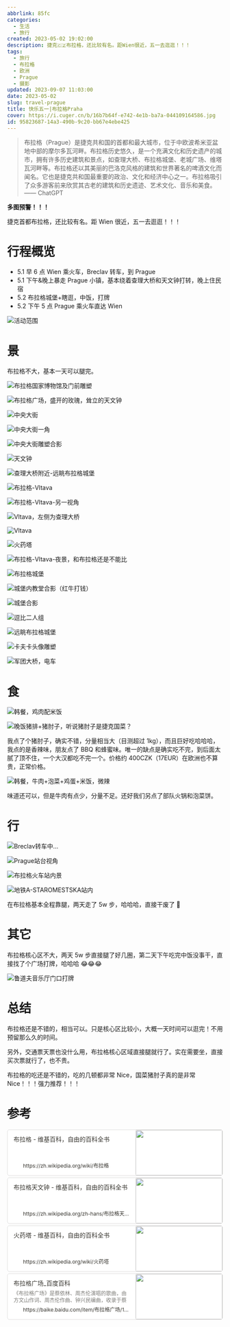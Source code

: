 ```yaml
---
abbrlink: 85fc
categories:
  - 生活
  - 旅行
created: 2023-05-02 19:02:00
description: 捷克🇨🇿布拉格，还比较有名。距Wien很近，五一去逛逛！！！
tags:
  - 旅行
  - 布拉格
  - 欧洲
  - Prague
  - 摄影
updated: 2023-09-07 11:03:00
date: 2023-05-02
slug: travel-prague
title: 快乐五一|布拉格Praha
cover: https://i.cuger.cn/b/16b7b64f-e742-4e1b-ba7a-044109164586.jpg
id: 95823687-14a3-490b-9c20-bb67e4ebe425
---
```


> 布拉格（Prague）是捷克共和国的首都和最大城市，位于中欧波希米亚盆地中部的摩尔多瓦河畔。布拉格历史悠久，是一个充满文化和历史遗产的城市，拥有许多历史建筑和景点，如查理大桥、布拉格城堡、老城广场、维塔瓦河畔等。布拉格还以其美丽的巴洛克风格的建筑和世界著名的啤酒文化而闻名。它也是捷克共和国最重要的政治、文化和经济中心之一。布拉格吸引了众多游客前来欣赏其古老的建筑和历史遗迹、艺术文化、音乐和美食。—— ChatGPT

**多图预警！！！**

捷克首都布拉格，还比较有名。距 Wien 很近，五一去逛逛！！！

# 行程概览

- 5.1 早 6 点 Wien 乘火车，Breclav 转车，到 Prague
- 5.1 下午&晚上暴走 Prague 小镇，基本绕着查理大桥和天文钟打转，晚上住民宿
- 5.2 布拉格城堡+瞎逛，中饭，打牌
- 5.2 下午 5 点 Prague 乘火车直达 Wien

![活动范围](https://i.cuger.cn/b/ebe886e7-0287-48aa-a29f-3cbfa1b21326.png)

# 景

布拉格不大，基本一天可以腿完。

![布拉格国家博物馆及门前雕塑](https://i.cuger.cn/b/c9b6060e-948e-4920-876c-1a3eb9abe18b.jpg)

![布拉格广场，盛开的玫瑰，耸立的天文钟](https://i.cuger.cn/b/01631802-643a-429c-b77b-1f8179f551d8.jpg)

![中央大街](https://i.cuger.cn/b/62435c41-705a-42ae-b326-9b361134c33e.jpg)

![中央大街一角](https://i.cuger.cn/b/dcf81e79-7673-4c6d-9ad2-b22ab908abbc.jpg)

![中央大街雕塑合影](https://i.cuger.cn/b/9a85c450-9f21-4f99-98cc-19e840cbccfd.jpg)

![天文钟](https://i.cuger.cn/b/06f49094-1d0d-400d-af84-eb565ed9d65f.jpg)

![查理大桥附近-远眺布拉格城堡](https://i.cuger.cn/b/591fe0ed-a454-4ab8-bb15-8bdf31be3ab8.jpg)

![布拉格-Vltava](https://i.cuger.cn/b/0aee1edd-9408-4897-adf4-5d36ab64ab7a.jpg)

![布拉格-Vltava-另一视角](https://i.cuger.cn/b/3724c4b6-73c8-4890-9db7-c4ebed5ab3cb.jpg)

![Vltava，左侧为查理大桥](https://i.cuger.cn/b/52d2400e-b956-42d6-896e-6c6e62d40205.jpg)

![Vltava](https://i.cuger.cn/b/dfd37877-f1a3-46cb-b97a-bc0deebfcae7.jpg)

![火药塔](https://i.cuger.cn/b/5720523d-e26c-419f-b414-c617fc42cee0.jpg)

![布拉格-Vltava-夜景，和布拉格还是不能比](https://i.cuger.cn/b/bf800cee-9c33-43b6-a971-8b3e3870d509.jpg)

![布拉格城堡](https://i.cuger.cn/b/21c72fef-da25-45dd-8072-5a0775eeff87.jpg)

![城堡内教堂合影（红牛打钱）](https://i.cuger.cn/b/12d7d7ef-6d4a-4662-8dcf-e2b4c944a0d0.jpg)

![城堡合影](https://i.cuger.cn/b/4891f3d1-559a-4291-9beb-16ad0d393f5c.jpg)

![逗比二人组](https://i.cuger.cn/b/714527b9-9df5-43b5-a69b-3f6a81510939.png)

![远眺布拉格城堡](https://i.cuger.cn/b/99dd459d-5c66-4ec5-ab21-071c747f60f5.jpg)

![卡夫卡头像雕塑](https://i.cuger.cn/b/66c77acd-4f6f-4f76-a75c-a37cbac1d6d6.jpg)

![军团大桥，电车](https://i.cuger.cn/b/409d7e8d-801e-442c-b825-404a30769f2c.jpg)

# 食

![韩餐，鸡肉配米饭](https://i.cuger.cn/b/09080008-11d0-43b3-afba-839df03673c2.jpg)

![晚饭猪排+猪肘子，听说猪肘子是捷克国菜？](https://i.cuger.cn/b/e4792927-f31b-4f7d-b4d5-563744364dd8.jpg)

我点了个猪肘子，确实不错，分量相当大（目测超过 1kg），而且巨好吃哈哈哈，我点的是香辣味，朋友点了 BBQ 和蜂蜜味。唯一的缺点是确实吃不完，到后面太腻了顶不住，一个大汉都吃不完一个。价格约 400CZK（17EUR）在欧洲也不算贵，正常价格。

![韩餐，牛肉+泡菜+鸡蛋+米饭，微辣](https://i.cuger.cn/b/52d3317d-a723-4c2b-aeaf-ff4c3079bd03.jpg)

味道还可以，但是牛肉有点少，分量不足。还好我们另点了部队火锅和泡菜饼。

# 行

![Breclav转车中…](https://i.cuger.cn/b/28ca5b55-605b-4be1-9cdf-49770e395d1a.jpg)

![Prague站台视角](https://i.cuger.cn/b/43b87b2d-e673-4978-a9d8-1ed92dc5c9a8.jpg)

![布拉格火车站内景](https://i.cuger.cn/b/e995846b-6489-4605-aef1-0b9d6eb70002.jpg)

![地铁A-STAROMESTSKA站内](https://i.cuger.cn/b/0e6e820b-04d7-4ece-8d97-34bd022d8d8c.jpg)

在布拉格基本全程靠腿，两天走了 5w 步，哈哈哈，直接干废了 🤣

# 其它

布拉格核心区不大，两天 5w 步直接腿了好几圈，第二天下午吃完中饭没事干，直接找了个广场打牌，哈哈哈 😂😂😂

![鲁道夫音乐厅门口打牌](https://i.cuger.cn/b/0576f070-60f5-47c8-ab31-e21a9f35267e.jpg)

# 总结

布拉格还是不错的，相当可以。只是核心区比较小，大概一天时间可以逛完！不用预留那么久的时间。

另外，交通票天票也没什么用，布拉格核心区域直接腿就行了。实在需要坐，直接买次票就行了，也不贵。

布拉格的吃还是不错的，吃的几顿都非常 Nice，国菜猪肘子真的是非常 Nice！！！强力推荐！！！

# 参考

<div style="width: 100%; margin-top: 4px; margin-bottom: 4px;"><div style="display: flex; background:white;border-radius:5px"><a href="https://zh.wikipedia.org/wiki/布拉格"target="_blank"rel="noopener noreferrer"style="display: flex; color: inherit; text-decoration: none; user-select: none; transition: background 20ms ease-in 0s; cursor: pointer; flex-grow: 1; min-width: 0px; flex-wrap: wrap-reverse; align-items: stretch; text-align: left; overflow: hidden; border: 1px solid rgba(55, 53, 47, 0.16); border-radius: 5px; position: relative; fill: inherit;"><div style="flex: 4 1 180px; padding: 12px 14px 14px; overflow: hidden; text-align: left;"><div style="font-size: 14px; line-height: 20px; color: rgb(55, 53, 47); white-space: nowrap; overflow: hidden; text-overflow: ellipsis; min-height: 24px; margin-bottom: 2px;">布拉格 - 维基百科，自由的百科全书</div><div style="font-size: 12px; line-height: 16px; color: rgba(55, 53, 47, 0.65); height: 32px; overflow: hidden;"></div><div style="display: flex; margin-top: 6px; height: 16px;"><img src="https://zh.wikipedia.org/static/favicon/wikipedia.ico"style="width: 16px; height: 16px; min-width: 16px; margin-right: 6px;"><div style="font-size: 12px; line-height: 16px; color: rgb(55, 53, 47); white-space: nowrap; overflow: hidden; text-overflow: ellipsis;">https://zh.wikipedia.org/wiki/布拉格</div></div></div><div style="flex: 1 1 180px; display: block; position: relative;"><div style="position: absolute; inset: 0px;"><div style="width: 100%; height: 100%;"><img src="https://upload.wikimedia.org/wikipedia/commons/thumb/c/c2/Prague_collage_2018.jpg/640px-Prague_collage_2018.jpg" referrerpolicy="no-referrer" style="display: block; object-fit: cover; border-radius: 3px; width: 100%; height: 100%;"></div></div></div></a></div></div>

<div style="width: 100%; margin-top: 4px; margin-bottom: 4px;"><div style="display: flex; background:white;border-radius:5px"><a href="https://zh.wikipedia.org/zh-hans/布拉格天文钟"target="_blank"rel="noopener noreferrer"style="display: flex; color: inherit; text-decoration: none; user-select: none; transition: background 20ms ease-in 0s; cursor: pointer; flex-grow: 1; min-width: 0px; flex-wrap: wrap-reverse; align-items: stretch; text-align: left; overflow: hidden; border: 1px solid rgba(55, 53, 47, 0.16); border-radius: 5px; position: relative; fill: inherit;"><div style="flex: 4 1 180px; padding: 12px 14px 14px; overflow: hidden; text-align: left;"><div style="font-size: 14px; line-height: 20px; color: rgb(55, 53, 47); white-space: nowrap; overflow: hidden; text-overflow: ellipsis; min-height: 24px; margin-bottom: 2px;">布拉格天文钟 - 维基百科，自由的百科全书</div><div style="font-size: 12px; line-height: 16px; color: rgba(55, 53, 47, 0.65); height: 32px; overflow: hidden;"></div><div style="display: flex; margin-top: 6px; height: 16px;"><img src="https://zh.wikipedia.org/static/favicon/wikipedia.ico"style="width: 16px; height: 16px; min-width: 16px; margin-right: 6px;"><div style="font-size: 12px; line-height: 16px; color: rgb(55, 53, 47); white-space: nowrap; overflow: hidden; text-overflow: ellipsis;">https://zh.wikipedia.org/zh-hans/布拉格天文钟</div></div></div><div style="flex: 1 1 180px; display: block; position: relative;"><div style="position: absolute; inset: 0px;"><div style="width: 100%; height: 100%;"><img src="https://upload.wikimedia.org/wikipedia/commons/thumb/3/37/Astronomical_Clock_%288341899828%29.jpg/640px-Astronomical_Clock_%288341899828%29.jpg" referrerpolicy="no-referrer" style="display: block; object-fit: cover; border-radius: 3px; width: 100%; height: 100%;"></div></div></div></a></div></div>

<div style="width: 100%; margin-top: 4px; margin-bottom: 4px;"><div style="display: flex; background:white;border-radius:5px"><a href="https://zh.wikipedia.org/wiki/火药塔"target="_blank"rel="noopener noreferrer"style="display: flex; color: inherit; text-decoration: none; user-select: none; transition: background 20ms ease-in 0s; cursor: pointer; flex-grow: 1; min-width: 0px; flex-wrap: wrap-reverse; align-items: stretch; text-align: left; overflow: hidden; border: 1px solid rgba(55, 53, 47, 0.16); border-radius: 5px; position: relative; fill: inherit;"><div style="flex: 4 1 180px; padding: 12px 14px 14px; overflow: hidden; text-align: left;"><div style="font-size: 14px; line-height: 20px; color: rgb(55, 53, 47); white-space: nowrap; overflow: hidden; text-overflow: ellipsis; min-height: 24px; margin-bottom: 2px;">火药塔 - 维基百科，自由的百科全书</div><div style="font-size: 12px; line-height: 16px; color: rgba(55, 53, 47, 0.65); height: 32px; overflow: hidden;"></div><div style="display: flex; margin-top: 6px; height: 16px;"><img src="https://zh.wikipedia.org/static/favicon/wikipedia.ico"style="width: 16px; height: 16px; min-width: 16px; margin-right: 6px;"><div style="font-size: 12px; line-height: 16px; color: rgb(55, 53, 47); white-space: nowrap; overflow: hidden; text-overflow: ellipsis;">https://zh.wikipedia.org/wiki/火药塔</div></div></div><div style="flex: 1 1 180px; display: block; position: relative;"><div style="position: absolute; inset: 0px;"><div style="width: 100%; height: 100%;"><img src="https://upload.wikimedia.org/wikipedia/commons/thumb/4/47/Prag_Pulverturm.jpg/640px-Prag_Pulverturm.jpg" referrerpolicy="no-referrer" style="display: block; object-fit: cover; border-radius: 3px; width: 100%; height: 100%;"></div></div></div></a></div></div>

<div style="width: 100%; margin-top: 4px; margin-bottom: 4px;"><div style="display: flex; background:white;border-radius:5px"><a href="https://baike.baidu.com/item/布拉格广场/13833354"target="_blank"rel="noopener noreferrer"style="display: flex; color: inherit; text-decoration: none; user-select: none; transition: background 20ms ease-in 0s; cursor: pointer; flex-grow: 1; min-width: 0px; flex-wrap: wrap-reverse; align-items: stretch; text-align: left; overflow: hidden; border: 1px solid rgba(55, 53, 47, 0.16); border-radius: 5px; position: relative; fill: inherit;"><div style="flex: 4 1 180px; padding: 12px 14px 14px; overflow: hidden; text-align: left;"><div style="font-size: 14px; line-height: 20px; color: rgb(55, 53, 47); white-space: nowrap; overflow: hidden; text-overflow: ellipsis; min-height: 24px; margin-bottom: 2px;">布拉格广场_百度百科</div><div style="font-size: 12px; line-height: 16px; color: rgba(55, 53, 47, 0.65); height: 32px; overflow: hidden;">《布拉格广场》是蔡依林、周杰伦演唱的歌曲，由方文山作词、周杰伦作曲、钟兴民编曲，收录于蔡依林2003年3月7日发行的专辑《看我72变》中。2004年5月，钟兴民在第15届台湾金曲奖颁奖典礼上凭借该曲获得“最佳编曲人奖”。</div><div style="display: flex; margin-top: 6px; height: 16px;"><img src="https://baike.baidu.com/favicon.ico"style="width: 16px; height: 16px; min-width: 16px; margin-right: 6px;"><div style="font-size: 12px; line-height: 16px; color: rgb(55, 53, 47); white-space: nowrap; overflow: hidden; text-overflow: ellipsis;">https://baike.baidu.com/item/布拉格广场/13833354</div></div></div><div style="flex: 1 1 180px; display: block; position: relative;"><div style="position: absolute; inset: 0px;"><div style="width: 100%; height: 100%;"><img src="https://bkimg.cdn.bcebos.com/smart/78310a55b319ebc4b745d529cf72d8fc1e178a82b87d-bkimg-process,v_1,rw_1,rh_1,pad_1,color_ffffff?x-bce-process=image/format,f_auto" referrerpolicy="no-referrer" style="display: block; object-fit: cover; border-radius: 3px; width: 100%; height: 100%;"></div></div></div></a></div></div>
